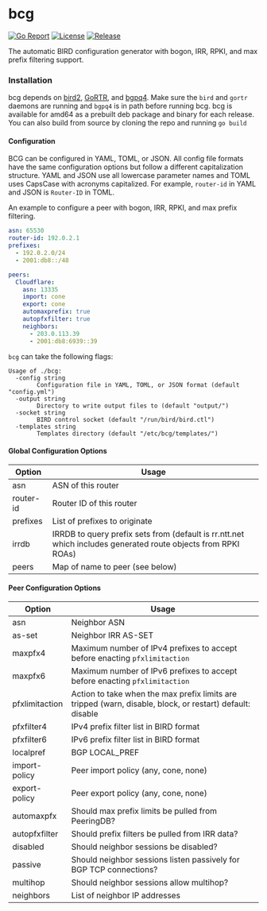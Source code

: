 # bcg

[![Go Report](https://goreportcard.com/badge/github.com/natesales/bcg?style=for-the-badge)](https://goreportcard.com/report/github.com/natesales/bcg) 
[![License](https://img.shields.io/github/license/natesales/bcg?style=for-the-badge)](https://choosealicense.com/licenses/gpl-3.0/) 
[![Release](https://img.shields.io/github/v/release/natesales/bcg?style=for-the-badge)](https://github.com/natesales/bcg/releases) 

The automatic BIRD configuration generator with bogon, IRR, RPKI, and max prefix filtering support.

### Installation
bcg depends on [bird2](https://gitlab.nic.cz/labs/bird/), [GoRTR](https://github.com/cloudflare/gortr), and [bgpq4](https://github.com/bgp/bgpq4). Make sure the `bird` and `gortr` daemons are running and `bgpq4` is in path before running bcg. bcg is available for amd64 as a prebuilt deb package and binary for each release. You can also build from source by cloning the repo and running `go build` 

#### Configuration
BCG can be configured in YAML, TOML, or JSON. All config file formats have the same configuration options but follow a different capitalization structure. YAML and JSON use all lowercase parameter names and TOML uses CapsCase with acronyms capitalized. For example, `router-id` in YAML and JSON is `Router-ID` in TOML.

An example to configure a peer with bogon, IRR, RPKI, and max prefix filtering.
```yaml
asn: 65530
router-id: 192.0.2.1
prefixes:
  - 192.0.2.0/24
  - 2001:db8::/48

peers:
  Cloudflare:
    asn: 13335
    import: cone
    export: cone
    automaxprefix: true
    autopfxfilter: true
    neighbors:
      - 203.0.113.39
      - 2001:db8:6939::39
```

`bcg` can take the following flags:

```      
Usage of ./bcg:
  -config string
        Configuration file in YAML, TOML, or JSON format (default "config.yml")
  -output string
        Directory to write output files to (default "output/")
  -socket string
        BIRD control socket (default "/run/bird/bird.ctl")
  -templates string
        Templates directory (default "/etc/bcg/templates/")
```

#### Global Configuration Options

| Option    | Usage                                                                                                         |
| --------- | ------------------------------------------------------------------------------------------------------------- |
| asn       | ASN of this router                                                                                            |
| router-id | Router ID of this router                                                                                      |
| prefixes  | List of prefixes to originate                                                                                 |
| irrdb     | IRRDB to query prefix sets from (default is rr.ntt.net which includes generated route objects from RPKI ROAs) |
| peers     | Map of name to peer (see below)                                                                               |

#### Peer Configuration Options

| Option         | Usage                                                                                                     |
| -------------- | --------------------------------------------------------------------------------------------------------- |
| asn            | Neighbor ASN                                                                                              |
| as-set         | Neighbor IRR AS-SET                                                                                       |
| maxpfx4        | Maximum number of IPv4 prefixes to accept before enacting `pfxlimitaction`                                |
| maxpfx6        | Maximum number of IPv6 prefixes to accept before enacting `pfxlimitaction`                                |
| pfxlimitaction | Action to take when the max prefix limits are tripped (warn, disable, block, or restart) default: disable |
| pfxfilter4     | IPv4 prefix filter list in BIRD format                                                                    |
| pfxfilter6     | IPv6 prefix filter list in BIRD format                                                                    |
| localpref      | BGP LOCAL_PREF                                                                                            |
| import-policy  | Peer import policy (any, cone, none)                                                                      |
| export-policy  | Peer export policy (any, cone, none)                                                                      |
| automaxpfx     | Should max prefix limits be pulled from PeeringDB?                                                        |
| autopfxfilter  | Should prefix filters be pulled from IRR data?                                                            |
| disabled       | Should neighbor sessions be disabled?                                                                     |
| passive        | Should neighbor sessions listen passively for BGP TCP connections?                                        |
| multihop       | Should neighbor sessions allow multihop?                                                                  |
| neighbors      | List of neighbor IP addresses                                                                             |
